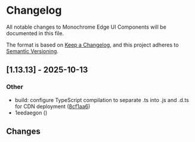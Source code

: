# Changelog

All notable changes to Monochrome Edge UI Components will be documented in this file.

The format is based on [Keep a Changelog](https://keepachangelog.com/en/1.0.0/),
and this project adheres to [Semantic Versioning](https://semver.org/spec/v2.0.0.html).

## [1.13.13] - 2025-10-13

### Other

- build: configure TypeScript compilation to separate .ts into .js and .d.ts for CDN deployment ([8cf1aa6](../../commit/8cf1aa60cdea42b801f3149c86648feb347d582a))
- 1eedaegon ([](../../commit/))

## Changes

